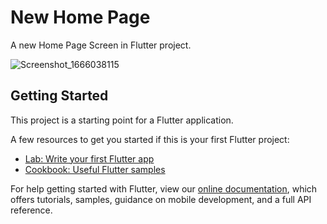 # New Home Page

A new Home Page Screen in Flutter project.

![Screenshot_1666038115](https://user-images.githubusercontent.com/55742347/196292682-ae857d53-7c3d-4c99-8c4e-2c56694f3830.png)


## Getting Started

This project is a starting point for a Flutter application.

A few resources to get you started if this is your first Flutter project:

- [Lab: Write your first Flutter app](https://flutter.dev/docs/get-started/codelab)
- [Cookbook: Useful Flutter samples](https://flutter.dev/docs/cookbook)

For help getting started with Flutter, view our
[online documentation](https://flutter.dev/docs), which offers tutorials,
samples, guidance on mobile development, and a full API reference.
